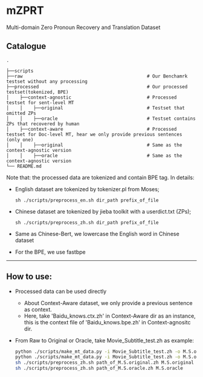 # mZPRT
Multi-domain Zero Pronoun Recovery and Translation Dataset

## Catalogue

```
.

├──scripts
├──raw                                              # Our Benchamrk testset without any processing
├──processed                                        # Our processed testset(tokenized, BPE)
│    ├──context-agnostic                            # Processed testset for sent-level MT
│    │    ├──original                               # Testset that omitted ZPs
│    │    ├──oracle                                 # Testset contains ZPs that recovered by human
│    ├──context-aware                               # Processed testset for Doc-level MT, hear we only provide previous sentences (only one)
│    │    ├──original                               # Same as the context-agnostic version   
│    │    ├──oracle                                 # Same as the context-agnostic version   
└── README.md
```


Note that: the processed data are tokenized and contain BPE tag.  In details:

* English dataset are tokenized by tokenizer.pl from Moses;
  
  ````
  sh ./scripts/preprocess_en.sh dir_path prefix_of_file
  ````
  
* Chinese dataset are tokenized by jieba toolkit with a userdict.txt (ZPs);
  
  ```
  sh ./scripts/preprocess_zh.sh dir_path prefix_of_file
  ```
  
* Same as Chinese-Bert, we lowercase the English word in Chinese dataset

* For the BPE, we use fastbpe

---
## How to use:

* Processed data can be used directly
  * About Context-Aware dataset, we only provide a previous sentence as context.
  * Here,  take 'Baidu_knows.ctx.zh' in Context-Aware dir as an instance, this is the context file of 'Baidu_knows.bpe.zh' in Context-agnositc dir. 

* From Raw to Original or Oracle, take Movie_Subtitle_test.zh as example:

  ```bash
  python ./scripts/make_mt_data.py -i Movie_Subtitle_test.zh -o M.S.original.zh
  python ./scripts/make_mt_data.py -i Movie_Subtitle_test.zh -o M.S.oracle.zh -z
  sh ./scripts/preprocess_zh.sh path_of_M.S.original.zh M.S.original
  sh ./scripts/preprocess_zh.sh path_of_M.S.oracle.zh M.S.oracle
  ```

  

  



